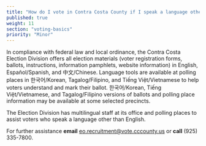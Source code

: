 ```yaml
---
title: "How do I vote in Contra Costa County if I speak a language other than English?"
published: true
weight: 11
section: "voting-basics"
priority: "Minor"
---
```


In compliance with federal law and local ordinance, the Contra Costa Election Division offers all election materials (voter registration forms, ballots, instructions, information pamphlets, website information) in English, Español/Spanish, and 中文/Chinese. Language tools are available at polling places in 한국어/Korean, Tagalog/Filipino, and Tiếng Việt/Vietnamese to help voters understand and mark their ballot. 한국어/Korean, Tiếng Việt/Vietnamese, and Tagalog/Filipino versions of ballots and polling place information may be available at some selected precincts.  

The Election Division has multilingual staff at its office and polling places to assist voters who speak a language other than English.  

For further assistance **email** [eo.recruitment@vote.cccounty.us](mailto:eo.recruitment@vote.cccounty.us) or **call** (925) 335-7800.  

